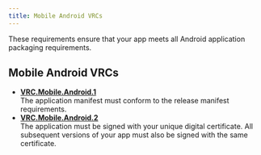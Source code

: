 ```yaml
---
title: Mobile Android VRCs
---
```


These requirements ensure that your app meets all Android application packaging requirements.

## Mobile Android VRCs

* **[VRC.Mobile.Android.1](/distribute/latest/concepts/vrc-mobile-android-1/)**  
The application manifest must conform to the release manifest requirements.
* **[VRC.Mobile.Android.2](/distribute/latest/concepts/vrc-mobile-android-2/)**  
The application must be signed with your unique digital certificate. All subsequent versions of your app must also be signed with the same certificate. 

